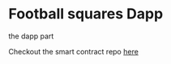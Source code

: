 # Football squares Dapp
the dapp part

Checkout the smart contract repo [here](https://github.com/joeb000/eth-football-squares)